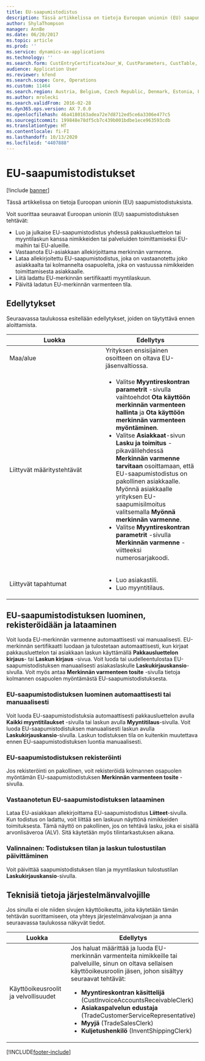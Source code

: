 ```yaml
---
title: EU-saapumistodistus
description: Tässä artikkelissa on tietoja Euroopan unionin (EU) saapumistodistuksista.
author: ShylaThompson
manager: AnnBe
ms.date: 06/20/2017
ms.topic: article
ms.prod: ''
ms.service: dynamics-ax-applications
ms.technology: ''
ms.search.form: CustEntryCertificateJour_W, CustParameters, CustTable, SalesTable
audience: Application User
ms.reviewer: kfend
ms.search.scope: Core, Operations
ms.custom: 11464
ms.search.region: Austria, Belgium, Czech Republic, Denmark, Estonia, Finland, France, Germany, Hungary, Ireland, Italy, Latvia, Lithuania, Netherlands, Poland, Spain, Sweden, United Kingdom
ms.author: mrolecki
ms.search.validFrom: 2016-02-28
ms.dyn365.ops.version: AX 7.0.0
ms.openlocfilehash: 46a4180163adea72e7d8712ed5ce6a3306e477c5
ms.sourcegitcommit: 199848e78df5cb7c439b001bdbe1ece963593cdb
ms.translationtype: HT
ms.contentlocale: fi-FI
ms.lasthandoff: 10/13/2020
ms.locfileid: "4407888"
---
```

# <a name="eu-entry-certificates"></a>EU-saapumistodistukset

[!include [banner](../includes/banner.md)]

Tässä artikkelissa on tietoja Euroopan unionin (EU) saapumistodistuksista.

Voit suorittaa seuraavat Euroopan unionin (EU) saapumistodistuksen tehtävät:

-   Luo ja julkaise EU-saapumistodistus yhdessä pakkausluettelon tai myyntilaskun kanssa nimikkeiden tai palveluiden toimittamiseksi EU-maihin tai EU-alueille.
-   Vastaanota EU-asiakkaan allekirjoittama merkinnän varmenne.
-   Lataa allekirjoitettu EU-saapumistodistus, joka on vastaanotettu joko asiakkaalta tai kolmannelta osapuolelta, joka on vastuussa nimikkeiden toimittamisesta asiakkaalle.
-   Liitä ladattu EU-merkinnän sertifikaatti myyntilaskuun.
-   Päivitä ladatun EU-merkinnän varmenteen tila.

## <a name="prerequisites"></a>Edellytykset
Seuraavassa taulukossa esitellään edellytykset, joiden on täytyttävä ennen aloittamista.

<table>
<colgroup>
<col width="50%" />
<col width="50%" />
</colgroup>
<thead>
<tr class="header">
<th>Luokka</th>
<th>Edellytys</th>
</tr>
</thead>
<tbody>
<tr class="odd">
<td>Maa/alue</td>
<td>Yrityksen ensisijainen osoitteen on oltava EU-jäsenvaltiossa.</td>
</tr>
<tr class="even">
<td>Liittyvät määritystehtävät</td>
<td><ul>
<li>Valitse <strong>Myyntireskontran parametrit</strong> -sivulla vaihtoehdot <strong>Ota käyttöön merkinnän varmenteen hallinta</strong> ja <strong>Ota käyttöön merkinnän varmenteen myöntäminen</strong>.</li>
<li>Valitse <strong>Asiakkaat</strong>-sivun <strong>Lasku ja toimitus</strong> -pikavälilehdessä <strong>Merkinnän varmenne tarvitaan</strong> osoittamaan, että EU-saapumistodistus on pakollinen asiakkaalle. Myönnä asiakkaalle yrityksen EU-saapumisilmoitus valitsemalla <strong>Myönnä merkinnän varmenne</strong>.</li>
<li>Valitse <strong>Myyntireskontran parametrit</strong> -sivulla <strong>Merkinnän varmenne</strong> -viitteeksi numerosarjakoodi.</li>
</ul></td>
</tr>
<tr class="odd">
<td>Liittyvät tapahtumat</td>
<td><ul>
<li>Luo asiakastili.</li>
<li>Luo myyntitilaus.</li>
</ul></td>
</tr>
</tbody>
</table>

## <a name="creating-registering-and-uploading-an-eu-entry-certificate"></a>EU-saapumistodistuksen luominen, rekisteröidään ja lataaminen
Voit luoda EU-merkinnän varmenne automaattisesti vai manuaalisesti. EU-merkinnän sertifikaatti luodaan ja tulostetaan automaattisesti, kun kirjaat pakkausluettelon tai asiakkaan laskun käyttämällä **Pakkausluettelon kirjaus**- tai **Laskun kirjaus** -sivua. Voit luoda tai uudelleentulostaa EU-saapumistodistuksen manuaalisesti asiakaslaskulle **Laskukirjauskansio**-sivulla. Voit myös antaa **Merkinnän varmenteen tosite** -sivulla tietoja kolmannen osapuolen myöntämästä EU-saapumistodistuksesta.

### <a name="creating-an-eu-entry-certificate-automatically-or-manually"></a>EU-saapumistodistuksen luominen automaattisesti tai manuaalisesti

Voit luoda EU-saapumistodistuksia automaattisesti pakkausluettelon avulla **Kaikki myyntitilaukset** -sivulla tai laskun avulla **Myyntitilaus**-sivulla. Voit luoda EU-saapumistodistuksen manuaalisesti laskun avulla **Laskukirjauskansio**-sivulla. Laskun todistuksen tila on kuitenkin muutettava ennen EU-saapumistodistuksen luontia manuaalisesti.

### <a name="registering-an-eu-entry-certificate"></a>EU-saapumistodistuksen rekisteröinti

Jos rekisteröinti on pakollinen, voit rekisteröidä kolmannen osapuolen myöntämän EU-saapumistodistuksen **Merkinnän varmenteen tosite** -sivulla.

### <a name="uploading-a-received-eu-entry-certificate"></a>Vastaanotetun EU-saapumistodistuksen lataaminen

Lataa EU-asiakkaan allekirjoittama EU-saapumistodistus **Liitteet**-sivulla. Kun todistus on ladattu, voit liittää sen laskuun näyttönä nimikkeiden toimituksesta. Tämä näyttö on pakollinen, jos on tehtävä lasku, joka ei sisällä arvonlisäveroa (ALV). Sitä käytetään myös tilintarkastuksen aikana.

### <a name="optional-updating-the-certification-status-and-printing-status-of-an-invoice"></a>Valinnainen: Todistuksen tilan ja laskun tulostustilan päivittäminen

Voit päivittää saapumistodistuksen tilan ja myyntilaskun tulostustilan **Laskukirjauskansio**-sivulla.

## <a name="technical-information-for-system-administrators"></a>Teknisiä tietoja järjestelmänvalvojille
Jos sinulla ei ole niiden sivujen käyttöoikeutta, joita käytetään tämän tehtävän suorittamiseen, ota yhteys järjestelmänvalvojaan ja anna seuraavassa taulukossa näkyvät tiedot.

<table>
<colgroup>
<col width="50%" />
<col width="50%" />
</colgroup>
<thead>
<tr class="header">
<th>Luokka</th>
<th>Edellytys</th>
</tr>
</thead>
<tbody>
<tr class="odd">
<td>Käyttöoikeusroolit ja velvollisuudet</td>
<td>Jos haluat määrittää ja luoda EU-merkinnän varmenteita nimikkeille tai palveluille, sinun on oltava sellaisen käyttöoikeusroolin jäsen, johon sisältyy seuraavat tehtävät:
<ul>
<li><strong>Myyntireskontran käsittelijä</strong> (CustInvoiceAccountsReceivableClerk)</li>
<li><strong>Asiakaspalvelun edustaja</strong> (TradeCustomerServiceRepresentative)</li>
<li><strong>Myyjä</strong> (TradeSalesClerk)</li>
<li><strong>Kuljetushenkilö</strong> (InventShippingClerk)</li>
</ul></td>
</tr>
</tbody>
</table>







[!INCLUDE[footer-include](../../includes/footer-banner.md)]